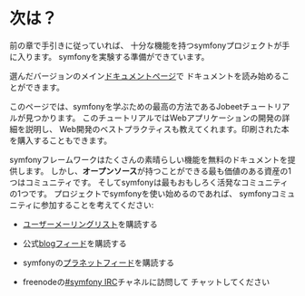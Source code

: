 次は？
======

前の章で手引きに従っていれば、
十分な機能を持つsymfonyプロジェクトが手に入ります。
symfonyを実験する準備ができています。

選んだバージョンのメイン[ドキュメントページ](http://www.symfony-project.org/doc/1_2/)で
ドキュメントを読み始めることができます。

このページでは、symfonyを学ぶための最高の方法であるJobeetチュートリアルが見つかります。
このチュートリアルではWebアプリケーションの開発の詳細を説明し、
Web開発のベストプラクティスも教えてくれます。印刷された本を購入することもできます。

symfonyフレームワークはたくさんの素晴らしい機能を無料のドキュメントを提供します。
しかし、**オープンソース**が持つことができる最も価値のある資産の1つはコミュニティです。
そしてsymfonyは最もおもしろく活発なコミュニティの1つです。
プロジェクトでsymfonyを使い始めるのであれば、
symfonyコミュニティに参加することを考えてください:

  * [ユーザーメーリングリスト](http://groups.google.com/group/symfony-users)を購読する

  * 公式[blogフィード](http://feeds.feedburner.com/symfony/blog)を購読する

  * symfonyの[プラネットフィード](http://feeds.feedburner.com/symfony/planet)を購読する

  * freenodeの[#symfony IRC](irc://irc.freenode.net/symfony)チャネルに訪問して
    チャットしてください

